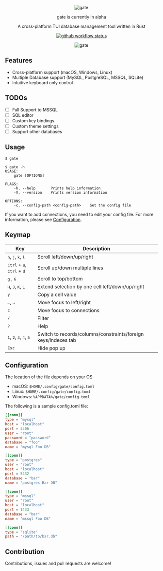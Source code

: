 <div align="center">

![gate](../resources/logo.png)

gate is currently in alpha

A cross-platform TUI database management tool written in Rust

[![github workflow status](https://img.shields.io/github/workflow/status/TaKO8Ki/gate/CI/main)](https://github.com/TaKO8Ki/gate/actions) 
<!-- [![crates](https://img.shields.io/crates/v/gate.svg?logo=rust)](https://crates.io/crates/gate) -->

![gate](../resources/gate.gif)

</div>

## Features

- Cross-platform support (macOS, Windows, Linux)
- Multiple Database support (MySQL, PostgreSQL, MSSQL, SQLite)
- Intuitive keyboard only control

## TODOs

- [ ] Full Support to MSSQL
- [ ] SQL editor
- [ ] Custom key bindings
- [ ] Custom theme settings
- [ ] Support other databases

## Usage

```
$ gate
```

```
$ gate -h
USAGE:
    gate [OPTIONS]

FLAGS:
    -h, --help       Prints help information
    -V, --version    Prints version information

OPTIONS:
    -c, --config-path <config-path>    Set the config file
```

If you want to add connections, you need to edit your config file. For more information, please see [Configuration](#Configuration).

## Keymap

| Key | Description |
| ---- | ---- |
| <kbd>h</kbd>, <kbd>j</kbd>, <kbd>k</kbd>, <kbd>l</kbd> | Scroll left/down/up/right |
| <kbd>Ctrl</kbd> + <kbd>u</kbd>, <kbd>Ctrl</kbd> + <kbd>d</kbd> | Scroll up/down multiple lines |
| <kbd>g</kbd> , <kbd>G</kbd> | Scroll to top/bottom |
| <kbd>H</kbd>, <kbd>J</kbd>, <kbd>K</kbd>, <kbd>L</kbd> | Extend selection by one cell left/down/up/right |
| <kbd>y</kbd> | Copy a cell value |
| <kbd>←</kbd>, <kbd>→</kbd> | Move focus to left/right |
| <kbd>c</kbd> | Move focus to connections |
| <kbd>/</kbd> | Filter |
| <kbd>?</kbd> | Help |
| <kbd>1</kbd>, <kbd>2</kbd>, <kbd>3</kbd>, <kbd>4</kbd>, <kbd>5</kbd> | Switch to records/columns/constraints/foreign keys/indexes tab |
| <kbd>Esc</kbd> | Hide pop up |

## Configuration

The location of the file depends on your OS:

- macOS: `$HOME/.config/gate/config.toml`
- Linux: `$HOME/.config/gate/config.toml`
- Windows: `%APPDATA%/gate/config.toml`

The following is a sample config.toml file:

```toml
[[conn]]
type = "mysql"
host = "localhost"
port = 3306
user = "root"
password = "password"
database = "foo"
name = "mysql Foo DB"

[[conn]]
type = "postgres"
user = "root"
host = "localhost"
port = 5432
database = "bar"
name = "postgres Bar DB"

[[conn]]
type = "mssql"
user = "root"
host = "localhost"
port = 1433
database = "bar"
name = "mssql Foo DB"

[[conn]]
type = "sqlite"
path = "/path/to/bar.db"
```

## Contribution

Contributions, issues and pull requests are welcome!
